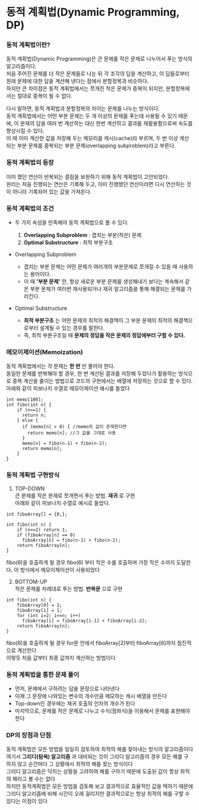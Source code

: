 동적 계획법(Dynamic Programming, DP)
===========


### 동적 계획법이란?
동적 계획법(Dynamic Programming)은 큰 문제를 작은 문제로 나누어서 푸는 방식의 알고리즘이다.  
처음 주어진 문제를 더 작은 문제들로 나눈 뒤 각 조각의 답을 계산하고, 이 답들로부터 원래 문제에 대한 답을 계산해 낸다는 점에서 분할정복과 비슷하다.  
하지만 큰 차이점은 동적 계획법에서는 쪼개진 작은 문제가 중복이 되지만, 분할정복에서는 절대로 중복이 될 수 없다.  

다시 말하면, 동적 계획법과 분할정복의 차이는 문제를 나누는 방식이다.  
동적 계획법에서는 어떤 부분 문제는 두 개 이상의 문제를 푸는데 사용될 수 있기 때문에, 이 문제의 답을 여러 번 계산하는 대신 한번 계산하고 결과를 재활용함으로써 속도를 향상시킬 수 있다.  
이 때 이미 계산한 값을 저장해 두는 메모리를 캐시(cache)라 부르며, 두 번 이상 계산되는 부분 문제를 중복되는 부분 문제(overlapping subproblem)라고 부른다.  


### 동적 계획법의 등장
이미 했던 연산이 반복되는 결점을 보완하기 위해 동적 계획법이 고안되었다.    
원리는 처음 진행되는 연산은 기록해 두고, 이미 진행했던 연산이라면 다시 연산하는 것이 아니라 기록되어 있는 값을 가져온다.  

### 동적 계획법의 조건  
* 두 가지 속성을 만족해야 동적 계획법으로 풀 수 있다.  
  1. **Overlapping Subproblem** : 겹치는 부분(작은) 문제  
  2. **Optimal Substructure** : 최적 부분구조  
    
* Overlapping Subproblem  
  * 겹치는 부분 문제는 어떤 문제가 여러개의 부분문제로 쪼개질 수 있을 때 사용하는 용어이다.  
  * 이 때 **'부분 문제'** 란, 항상 새로운 부분 문제를 생성해내기 보다는 계속해서 같은 부분 문제가 여러번 재사용되거나 재귀 알고리즘을 통해 해결되는 문제를 가리킨다.  
* Optimal Substructure  
  * **최적 부분구조** 는 어떤 문제의 최적의 해결책이 그 부분 문제의 최적의 해결책으로부터 설계될 수 있는 경우를 말한다.  
  * 즉, 최적 부분구조일 때 **문제의 정답을 작은 문제의 정답에부터 구할 수 있다.**  
    

### 메모이제이션(Memoization)  
동적 계획법에서는 각 문제는 **한 번** 만 풀어야 한다.  
동일한 문제를 반복해야 할 경우, 한 번 계산된 결과를 저장해 두었다가 활용하는 방식으로 중복 계산을 줄이는 방법으로 코드의 구현에서는 배열에 저장하는 것으로 할 수 있다.  
아래와 같이 피보나치 수열로 메모이제이션 예시를 들었다  
```
int memo[100];
int fibo(int n) {
    if (n<=1) {
      return n;
    } else {
      if (memo[n] > 0) { //memo의 값이 존재한다면
        return memo[n]; //그 값을 그대로 사용
      }
      memo[n] = fibo(n-1) + fibo(n-2);
      return memo[n];
    }
}
```

### 동적 계획법 구현방식
1. TOP-DOWN  
큰 문제를 작은 문제로 쪼개면서 푸는 방법. **재귀** 로 구현  
아래와 같이 피보나치 수열로 예시로 들었다.  
```
int fiboArray[] = {0,};

int fibo(int n) {
    if (n<=2) return 1;
    if (fiboArray[n] == 0)
      fiboArray[n] = fibo(n-1) + fibo(n-2);
    return fiboArray[n];
}
```
fibo(6)을 호출하게 될 경우 fibo(6) 부터 작은 수를 호출하며 가장 작은 수까지 도달한다. 이 방식에서 메모이제이션이 사용되었다  


2. BOTTOM-UP  
작은 문제를 차례대로 푸는 방법. **반복문** 으로 구현  
```
int fibo(int n) {
    fiboArray[0] = 1;
    fiboArray[1] = 1;
    for (int i=2; i<=n; i++)
      fiboArray[i] = fiboArray[i-1] + fiboArray[i-2];
    return fiboArray[n];
}
```
fibo(6)을 호출하게 될 경우 for문 안에서 fiboArray[2]부터 fiboArray[6]까지 점진적으로 계산한다  
이렇듯 처음 값부터 최종 값까지 계산하는 방법이다  

### 동적 계획법을 통한 문제 풀이
* 먼저, 문제에서 구하려는 답을 문장으로 나타낸다  
* 이제 그 문장에 나와있는 변수의 개수만큼 메모하는 캐시 배열을 만든다  
* Top-down인 경우에는 재귀 호출의 인자의 개수가 된다  
* 마지막으로, 문제를 작은 문제로 나누고 수식(점화식)을 이용해서 문제를 표현해야 한다  


### DP의 장점과 단점
동적 계획법은 모든 방법을 일일히 검토하여 최적의 해를 찾아내는 방식의 알고리즘이다  
여기서 **그리디(탐욕) 알고리즘** 과 대비되는 것이 그리디 알고리즘의 경우 모든 해를 구하지 않고 순간마다 그 상황에서 최적의 해를 찾는 방식이다  
그리디 알고리즘은 닥치는 상황을 고려하여 해를 구하기 때문에 도출된 값이 항상 최적의 해라고 볼 수는 없다  
하지만 동적계획법은 모든 방법을 검토해 보고 결과적으로 효율적인 값을 택하기 때문에 그리디 알고리즘에 비해 시간이 오래 걸리지만 결과적으로는 항상 최적의 해를 구할 수 있다는 이점이 있다  
